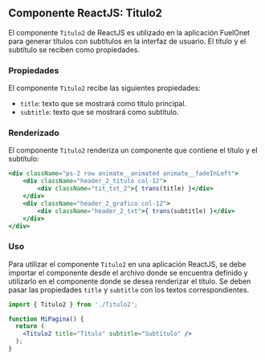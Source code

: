 ## Componente ReactJS: Titulo2

El componente `Titulo2` de ReactJS es utilizado en la aplicación FuelOnet para generar títulos con subtítulos en la interfaz de usuario. El título y el subtítulo se reciben como propiedades.

### Propiedades

El componente `Titulo2` recibe las siguientes propiedades:

- `title`: texto que se mostrará como título principal.
- `subtitle`: texto que se mostrará como subtítulo.

### Renderizado

El componente `Titulo2` renderiza un componente que contiene el título y el subtítulo:

```jsx
<div className="ps-2 row animate__animated animate__fadeInLeft">
    <div className="header_2_titulo col-12">
        <div className="tit_txt_2">{ trans(title) }</div>
    </div>
    <div className="header_2_grafico col-12">
        <div className="header_2_txt">{ trans(subtitle) }</div>
    </div>
</div>
```

### Uso

Para utilizar el componente `Titulo2` en una aplicación ReactJS, se debe importar el componente desde el archivo donde se encuentra definido y utilizarlo en el componente donde se desea renderizar el título. Se deben pasar las propiedades `title` y `subtitle` con los textos correspondientes.

```jsx
import { Titulo2 } from './Titulo2';

function MiPagina() {
  return (
    <Titulo2 title="Título" subtitle="Subtítulo" />
  );
}
```
